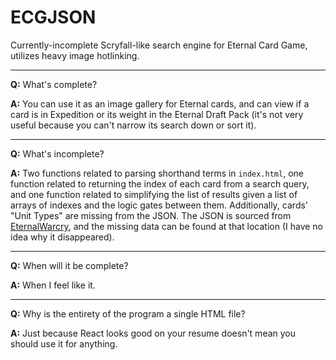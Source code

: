 # ECGJSON

Currently-incomplete Scryfall-like search engine for Eternal Card Game, utilizes heavy image hotlinking.

---

**Q:** What's complete?

**A:** You can use it as an image gallery for Eternal cards, and can view if a card is in Expedition or its weight in the Eternal Draft Pack (it's not very useful because you can't narrow its search down or sort it).

---

**Q:** What's incomplete?

**A:** Two functions related to parsing shorthand terms in `index.html`, one function related to returning the index of each card from a search query, and one function related to simplifying the list of results given a list of arrays of indexes and the logic gates between them. Additionally, cards' "Unit Types" are missing from the JSON. The JSON is sourced from [EternalWarcry](https://eternalwarcry.com/cards/download), and the missing data can be found at that location (I have no idea why it disappeared).

---

**Q:** When will it be complete?

**A:** When I feel like it.

---

**Q:** Why is the entirety of the program a single HTML file?

**A:** Just because React looks good on your resume doesn't mean you should use it for anything.
